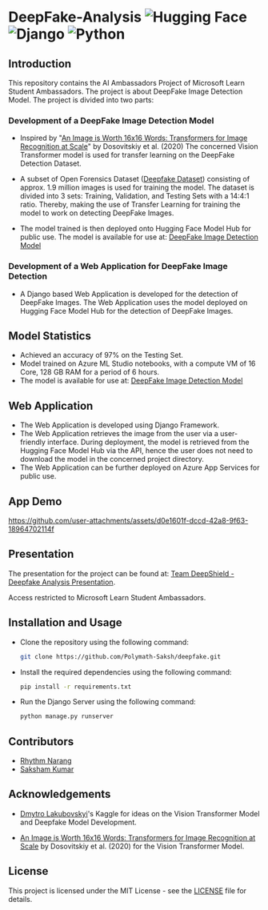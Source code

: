 # DeepFake-Analysis ![Hugging Face](https://img.shields.io/badge/Hugging%20Face-FFD21E?logo=huggingface&logoColor=000) ![Django](https://img.shields.io/badge/Django-%23092E20.svg?logo=django&logoColor=white) ![Python](https://img.shields.io/badge/Python-3776AB?logo=python&logoColor=fff)

## Introduction

This repository contains the AI Ambassadors Project of Microsoft Learn Student Ambassadors. The project is about DeepFake Image Detection Model. The project is divided into two parts:

### Development of a DeepFake Image Detection Model

- Inspired by "[An Image is Worth 16x16 Words: Transformers for Image Recognition at Scale](https://arxiv.org/abs/2010.11929)" by Dosovitskiy et al. (2020) The concerned Vision Transformer model is used for transfer learning on the DeepFake Detection Dataset.

- A subset of Open Forensics Dataset ([Deepfake Dataset](https://www.kaggle.com/datasets/manjilkarki/deepfake-and-real-images/data)) consisting of approx. 1.9 million images is used for training the model. The dataset is divided into 3 sets: Training, Validation, and Testing Sets with a 14:4:1 ratio. Thereby, making the use of Transfer Learning for training the model to work on detecting DeepFake Images.

- The model trained is then deployed onto Hugging Face Model Hub for public use. The model is available for use at: [DeepFake Image Detection Model](https://huggingface.co/sakshamkr1/deepfake_vit)

### Development of a Web Application for DeepFake Image Detection

- A Django based Web Application is developed for the detection of DeepFake Images. The Web Application uses the model deployed on Hugging Face Model Hub for the detection of DeepFake Images.

## Model Statistics

- Achieved an accuracy of 97% on the Testing Set.
- Model trained on Azure ML Studio notebooks, with a compute VM of 16 Core, 128 GB RAM for a period of 6 hours.
- The model is available for use at: [DeepFake Image Detection Model](https://huggingface.co/sakshamkr1/deepfake_vit)

## Web Application

- The Web Application is developed using Django Framework.
- The Web Application retrieves the image from the user via a user-friendly interface. During deployment, the model is retrieved from the Hugging Face Model Hub via the API, hence the user does not need to download the model in the concerned project directory.
- The Web Application can be further deployed on Azure App Services for public use.

## App Demo

https://github.com/user-attachments/assets/d0e1601f-dccd-42a8-9f63-18964702114f

## Presentation

The presentation for the project can be found at: [Team DeepShield - Deepfake Analysis Presentation](https://stdntpartners-my.sharepoint.com/:p:/g/personal/saksham_kumar_studentambassadors_com/EbQveM3-pCVDtwFR2JevNJ0BP2wviEIPJQd5CHQK6RHJ2A?e=fYrmRQ).

Access restricted to Microsoft Learn Student Ambassadors.

## Installation and Usage

- Clone the repository using the following command:

    ```bash
    git clone https://github.com/Polymath-Saksh/deepfake.git
    ```

- Install the required dependencies using the following command:

    ```bash
    pip install -r requirements.txt
    ```

- Run the Django Server using the following command:

    ```bash
    python manage.py runserver
    ```

## Contributors

- [Rhythm Narang](https://github.com/rhythmnarang1)
- [Saksham Kumar](https://github.com/Polymath-Saksh)

## Acknowledgements

- [Dmytro Lakubovskyi](https://www.kaggle.com/dima806)'s Kaggle for ideas on the Vision Transformer Model and Deepfake Model Development.

- [An Image is Worth 16x16 Words: Transformers for Image Recognition at Scale](https://arxiv.org/abs/2010.11929) by Dosovitskiy et al. (2020) for the Vision Transformer Model.

## License

This project is licensed under the MIT License - see the [LICENSE](LICENSE) file for details.
